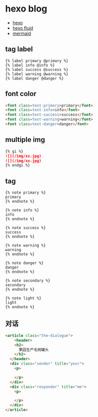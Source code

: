 # hexo blog

- [hexo](https://hexo.io/zh-cn/docs/)
- [hexo fluid](https://hexo.fluid-dev.com/docs/guide/)
- [mermaid](https://mermaid.js.org/intro/)

## tag label
```
{% label primary @primary %}
{% label info @info %}
{% label success @success %}
{% label warning @warning %}
{% label danger @danger %}
```

## font color
```html
<font class=text-primary>primary</font>
<font class=text-info>info</font>
<font class=text-success>success</font>
<font class=text-warning>warning</font>
<font class=text-danger>danger</font>
```

## multiple img
```md
{% gi %}
![](/img/xx.jpg)
![](/img/xx.jpg)
{% endgi %}
```

## tag
```
{% note primary %}
primary
{% endnote %}

{% note info %}
info
{% endnote %}

{% note success %}
success
{% endnote %}

{% note warning %}
warning
{% endnote %}

{% note danger %}
danger
{% endnote %}

{% note secondary %}
secondary
{% endnote %}

{% note light %}
light
{% endnote %}
```

## 对话

```html
<article class="the-dialogue">
	<header>
    <h2>
      果园生产毛桃罐头
    </h2>
  </header>
  <div class="sender" title="your">
    <p>

    </p>
  </div>
  <div class="responder" title="me">
    <p>

    </p>
  </div>
</article>
```